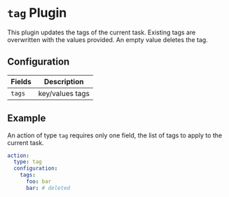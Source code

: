 # `tag` Plugin

This plugin updates the tags of the current task. Existing tags are overwritten with the values provided. An empty value deletes the tag.

## Configuration

|Fields|Description
| ------ | --------------- |
| `tags` | key/values tags |

## Example

An action of type `tag` requires only one field, the list of tags to apply to the current task.

```yaml
action:
  type: tag
  configuration:
    tags:
      foo: bar
      bar: # deleted
```

